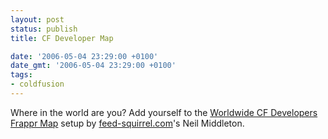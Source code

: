 ```yaml
---
layout: post
status: publish
title: CF Developer Map

date: '2006-05-04 23:29:00 +0100'
date_gmt: '2006-05-04 23:29:00 +0100'
tags:
- coldfusion
---
```

Where in the world are you? Add yourself to the <a href="http://www.frappr.com/cfdevelopers" target="_blank">Worldwide CF Developers Frappr Map</a> setup by <a href="http://www.feed-squirrel.com">feed-squirrel.com</a>'s Neil Middleton.
